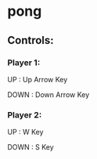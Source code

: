 # pong

## Controls:

### Player 1:
UP : Up Arrow Key

DOWN : Down Arrow Key

### Player 2:
UP : W Key

DOWN : S Key
